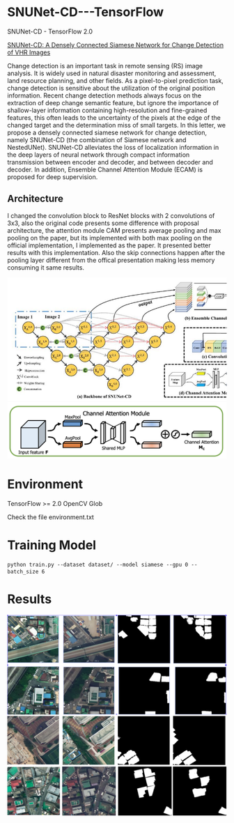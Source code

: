 # SNUNet-CD---TensorFlow
SNUNet-CD - TensorFlow 2.0


[SNUNet-CD: A Densely Connected Siamese Network for Change Detection of VHR Images](https://ieeexplore.ieee.org/document/9355573)


Change detection is an important task in remote sensing (RS) image analysis. It is widely used in natural disaster monitoring and assessment, land resource planning, and other fields. As a pixel-to-pixel prediction task, change detection is sensitive about the utilization of the original position information. Recent change detection methods always focus on the extraction of deep change semantic feature, but ignore the importance of shallow-layer information containing high-resolution and fine-grained features, this often leads to the uncertainty of the pixels at the edge of the changed target and the determination miss of small targets. In this letter, we propose a densely connected siamese network for change detection, namely SNUNet-CD (the combination of Siamese network and NestedUNet). SNUNet-CD alleviates the loss of localization information in the deep layers of neural network through compact information transmission between encoder and decoder, and between decoder and decoder. In addition, Ensemble Channel Attention Module (ECAM) is proposed for deep supervision.

## Architecture

I changed the convolution block to ResNet blocks with 2 convolutions of 3x3, also the original code presents some difference with proposal architecture, the attention module CAM presents average pooling and max pooling on the paper, but its implemented with both max pooling on the official implementation, I implemented as the paper. It presented better results with this implementation. Also the skip connections happen after the pooling layer different from the offical presentation making less memory consuming it same results.

![results2](Images/image2.jpg)
![results3](Images/image3.png)


# Environment

TensorFlow >= 2.0
OpenCV
Glob

Check the file environment.txt


# Training Model
```
python train.py --dataset dataset/ --model siamese --gpu 0 --batch_size 6

```

# Results

![results0](Images/image0.png)
![results1](Images/image1.png)
